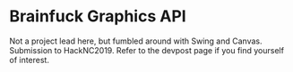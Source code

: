 # Brainfuck Graphics API
Not a project lead here, but fumbled around with Swing and Canvas.
Submission to HackNC2019. Refer to the devpost page if you find yourself of interest.
